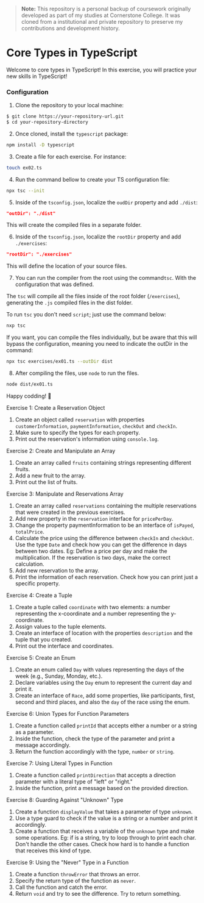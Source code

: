 > **Note:** This repository is a personal backup of coursework originally developed as part of my studies at Cornerstone College. It was cloned from a institutional and private repository to preserve my contributions and development history.

# Core Types in TypeScript

Welcome to core types in TypeScript! In this exercise, you will practice your new skills in TypeScript!

### Configuration

1. Clone the repository to your local machine:

```bash
$ git clone https://your-repository-url.git
$ cd your-repository-directory
```

2. Once cloned, install the `typescript` package:

```bash
npm install -D typescript
```

3. Create a file for each exercise. For instance:

```bash
touch ex02.ts
```

4. Run the command bellow to create your TS configuration file:

```bash
npx tsc --init
```

5. Inside of the `tsconfig.json`, localize the `oudDir` property and add `./dist`:

```json
"outDir": "./dist"
```

This will create the compiled files in a separate folder.

6. Inside of the `tsconfig.json`, localize the `rootDir` property and add `./exercises`:

```json
"rootDir": "./exercises"
```

This will define the location of your source files.

7. You can run the compiler from the root using the command`tsc`. With the configuration that was defined.

The `tsc` will compile all the files inside of the root folder (`/exercises`), generating the `.js` compiled files in the dist folder.

To run `tsc` you don't need `script`; just use the command below:

```bash
nxp tsc
```

If you want, you can compile the files individually, but be aware that this will bypass the configuration, meaning you need to indicate the outDir in the command:

```bash
npx tsc exercises/ex01.ts --outDir dist
```

8. After compiling the files, use `node` to run the files.

```bash
node dist/ex01.ts
```

Happy codding! 🎉

Exercise 1: Create a Reservation Object

1. Create an object called `reservation` with properties `customerInformation`, `paymentInformation`, `checkOut` and `checkIn`.
2. Make sure to specify the types for each property.
3. Print out the reservation's information using `console.log`.

Exercise 2: Create and Manipulate an Array

1. Create an array called `fruits` containing strings representing different fruits.
2. Add a new fruit to the array.
3. Print out the list of fruits.

Exercise 3: Manipulate and Reservations Array

1. Create an array called `reservations` containing the multiple reservations that were created in the previous exercises.
2. Add new property in the `reservation` interface for `pricePerDay`.
3. Change the property paymentInformation to be an interface of `isPayed`, `totalPrice`.
4. Calculate the price using the difference between `checkIn` and `checkOut`. Use the type `Date` and check how you can get the difference in days between two dates.
   Eg: Define a price per day and make the multiplication. If the reservation is two days, make the correct calculation.
5. Add new reservation to the array.
6. Print the information of each reservation. Check how you can print just a specific property.

Exercise 4: Create a Tuple

1. Create a tuple called `coordinate` with two elements: a number representing the x-coordinate and a number representing the y-coordinate.
2. Assign values to the tuple elements.
3. Create an interface of location with the properties `description` and the tuple that you created.
4. Print out the interface and coordinates.

Exercise 5: Create an Enum

1. Create an enum called `Day` with values representing the days of the week (e.g., Sunday, Monday, etc.).
2. Declare variables using the `Day` enum to represent the current day and print it.
3. Create an interface of `Race`, add some properties, like participants, first, second and third places, and also the `day` of the race using the enum.

Exercise 6: Union Types for Function Parameters

1. Create a function called `printId` that accepts either a number or a string as a parameter.
2. Inside the function, check the type of the parameter and print a message accordingly.
3. Return the function accordingly with the type, `number` or `string`.

Exercise 7: Using Literal Types in Function

1. Create a function called `printDirection` that accepts a direction parameter with a literal type of "left" or "right."
2. Inside the function, print a message based on the provided direction.

Exercise 8: Guarding Against "Unknown" Type

1. Create a function `displayValue` that takes a parameter of type `unknown`.
2. Use a type guard to check if the value is a string or a number and print it accordingly.
3. Create a function that receives a variable of the `unknown` type and make some operations. Eg: if is a string, try to loop through to print each char. Don't handle the other cases. Check how hard is to handle a function that receives this kind of type.

Exercise 9: Using the "Never" Type in a Function

1. Create a function `throwError` that throws an error.
2. Specify the return type of the function as `never`.
3. Call the function and catch the error.
4. Return `void` and try to see the difference. Try to return something.
